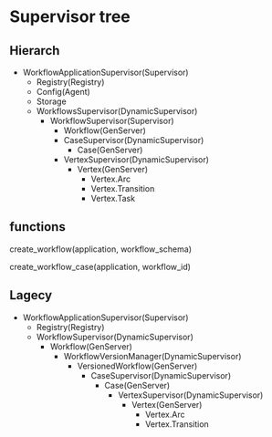 # Supervisor tree

## Hierarch
- WorkflowApplicationSupervisor(Supervisor)
  - Registry(Registry)
  - Config(Agent)
  - Storage
  - WorkflowsSupervisor(DynamicSupervisor)
    - WorkflowSupervisor(Supervisor)
      - Workflow(GenServer)
      - CaseSupervisor(DynamicSupervisor)
        - Case(GenServer)
      - VertexSupervisor(DynamicSupervisor)
        - Vertex(GenServer)
          - Vertex.Arc
          - Vertex.Transition
          - Vertex.Task

## functions
create_workflow(application, workflow_schema)

create_workflow_case(application, workflow_id)


## Lagecy
- WorkflowApplicationSupervisor(Supervisor)
  - Registry(Registry)
  - WorkflowSupervisor(DynamicSupervisor)
    - Workflow(GenServer)
      - WorkflowVersionManager(DynamicSupervisor)
        - VersionedWorkflow(GenServer)
          - CaseSupervisor(DynamicSupervisor)
            - Case(GenServer)
              - VertexSupervisor(DynamicSupervisor)
                - Vertex(GenServer)
                  - Vertex.Arc
                  - Vertex.Transition
